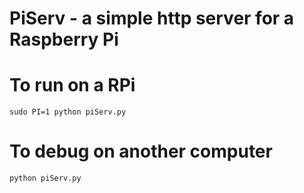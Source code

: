 # PiServ - a simple http server for a Raspberry Pi

# To run on a RPi

`sudo PI=1 python piServ.py`

# To debug on another computer

`python piServ.py`
